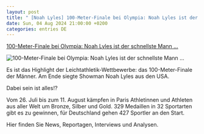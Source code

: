 ```yaml
---
layout: post
title: " [Noah Lyles] 100-Meter-Finale bei Olympia: Noah Lyles ist der schnellste Mann ..."
date: Sun, 04 Aug 2024 21:00:00 +0200
categories: entries DE
---
```

[100-Meter-Finale bei Olympia: Noah Lyles ist der schnellste Mann ...](https://www.spiegel.de/sport/olympia/olympische-sommerspiele-2024-noah-lyles-ist-der-schnellste-mann-der-welt-a-0272e3cf-0137-45ac-9937-46c9e05d03d1)

![100-Meter-Finale bei Olympia: Noah Lyles ist der schnellste Mann ...](https://cdn.prod.www.spiegel.de/images/8c62d3bc-9332-4098-99bd-36385a660092_w1200_r1.778_fpx79_fpy5.jpg)

Es ist das Highlight der Leichtathletik-Wettbewerbe: das 100-Meter-Finale der Männer. Am Ende siegte Showman Noah Lyles aus den USA.

Dabei sein ist alles!?

Vom 26. Juli bis zum 11. August kämpfen in Paris Athletinnen und Athleten aus aller Welt um Bronze, Silber und Gold. 329 Medaillen in 32 Sportarten gibt es zu gewinnen, für Deutschland gehen 427 Sportler an den Start.

Hier finden Sie News, Reportagen, Interviews und Analysen.

